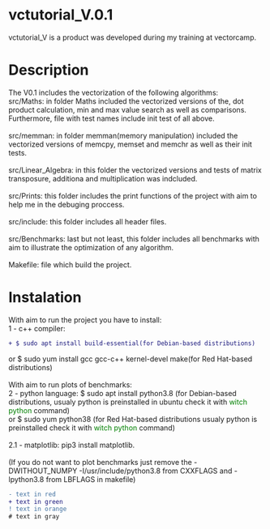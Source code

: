 # vctutorial_V.0.1
vctutorial_V is a product was developed during my training at vectorcamp.
# Description
The V0.1 includes the vectorization of the following algorithms:<br />
    src/Maths: in folder Maths included the vectorized versions of the, dot product calculation, min and max value search as well as comparisons.
    Furthermore, file with test names include init test of all above.<br /><br />
    src/memman: in folder memman(memory manipulation) included the vectorized versions of memcpy, memset and memchr as well as their init tests.<br /><br />
    src/Linear_Algebra: in this folder the vectorized versions and tests of matrix transposure, additiona and multiplication was indcluded.<br /><br />
    src/Prints: this folder includes the print functions of the project with aim to help me in the debuging proccess.<br /><br />
    src/include: this folder includes all header files.<br /><br />
    src/Benchmarks: last but not least, this folder includes all benchmarks with aim to illustrate the optimization of any algorithm.<br /><br />
    Makefile: file which build the project.
    
# Instalation
With aim to run the project you have to install:<br />
1 - c++ compiler: <br /> 
```diff
+ $ sudo apt install build-essential(for Debian-based distributions)
```
or $ sudo yum install gcc gcc-c++ kernel-devel make(for Red Hat-based distributions) <br /><br />
With aim to run plots of benchmarks:<br />
2 - python language: $ sudo apt install python3.8 (for Debian-based distributions, usualy python is preinstalled in ubuntu check it with <font color="green"> witch python </font> command)<br />
    or $ sudo yum python38 (for Red Hat-based distributions usualy python is preinstalled check it with <font color="green"> witch python </font> command)<br />  
2.1 - matplotlib: pip3 install matplotlib.<br /><br />
(If you do not want to plot benchmarks just remove the -DWITHOUT_NUMPY -I/usr/include/python3.8 from CXXFLAGS and -lpython3.8 from LBFLAGS in makefile)

```diff
- text in red
+ text in green
! text in orange
# text in gray
```
